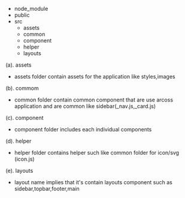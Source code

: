 <!-- React Folder Structure -->

- node_module
- public
- src 
    - assets
    - common
    - component
    - helper
    - layouts


(a). assets

- assets folder contain assets for the application like styles,images

(b). commom

- common folder contain common component that are use arcoss application and are common like sidebar(_nav.js,_card.js)

(c). component

- component folder includes each individual components 

(d). helper

- helper folder contains helper such like common folder for icon/svg (icon.js)

(e). layouts

- layout name implies that it's contain layouts component such as sidebar,topbar,footer,main